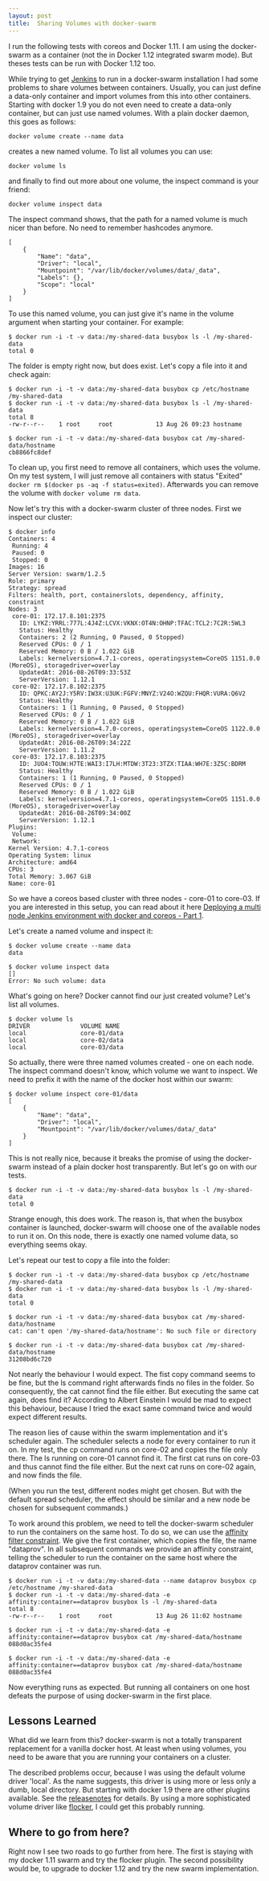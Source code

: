 ```yaml
---
layout: post
title:  Sharing Volumes with docker-swarm
---
```


I run the following tests with coreos and Docker 1.11. I am using the docker-swarm as a container (not the in Docker 1.12 integrated swarm mode). But theses tests can be run with Docker 1.12 too.

While trying to get [Jenkins](https://jenkins.io/) to run in a docker-swarm installation
I had some problems to share volumes between containers. Usually, you can just define a
data-only container and import volumes from this into other containers. Starting with
docker 1.9 you do not even need to create a data-only container, but can just use named
volumes. With a plain docker daemon, this goes as follows:

```docker volume create --name data```

creates a new named volume. To list all volumes you can use:

```docker volume ls```

and finally to find out more about one volume, the inspect command is your friend:

```docker volume inspect data```

The inspect command shows, that the path for a named volume is much nicer than before.
No need to remember hashcodes anymore.

```
[
    {
        "Name": "data",
        "Driver": "local",
        "Mountpoint": "/var/lib/docker/volumes/data/_data",
        "Labels": {},
        "Scope": "local"
    }
]
```
To use this named volume, you can just give it's name in the volume argument when
starting your container. For example:

```
$ docker run -i -t -v data:/my-shared-data busybox ls -l /my-shared-data
total 0
```
The folder is empty right now, but does exist. Let's copy a file into it and check again:

```
$ docker run -i -t -v data:/my-shared-data busybox cp /etc/hostname /my-shared-data
$ docker run -i -t -v data:/my-shared-data busybox ls -l /my-shared-data
total 8
-rw-r--r--    1 root     root            13 Aug 26 09:23 hostname

$ docker run -i -t -v data:/my-shared-data busybox cat /my-shared-data/hostname
cb8866fc8def
```
To clean up, you first need to remove all containers, which uses the volume. On my
test system, I will just remove all containers with status "Exited" ```docker rm $(docker ps -aq -f status=exited)```. Afterwards you can remove the volume with ```docker volume rm data```.

Now let's try this with a docker-swarm cluster of three nodes. First we inspect our cluster:

```
$ docker info
Containers: 4
 Running: 4
 Paused: 0
 Stopped: 0
Images: 16
Server Version: swarm/1.2.5
Role: primary
Strategy: spread
Filters: health, port, containerslots, dependency, affinity, constraint
Nodes: 3
 core-01: 172.17.8.101:2375
   ID: LYKZ:YRRL:777L:4J4Z:LCVX:VKNX:OT4N:OHNP:TFAC:TCL2:7C2R:5WL3
   Status: Healthy
   Containers: 2 (2 Running, 0 Paused, 0 Stopped)
   Reserved CPUs: 0 / 1
   Reserved Memory: 0 B / 1.022 GiB
   Labels: kernelversion=4.7.1-coreos, operatingsystem=CoreOS 1151.0.0 (MoreOS), storagedriver=overlay
   UpdatedAt: 2016-08-26T09:33:53Z
   ServerVersion: 1.12.1
 core-02: 172.17.8.102:2375
   ID: QPKC:AY2J:Y5RV:IW3X:U3UK:FGFV:MNYZ:V24O:WZQU:FHQR:VURA:Q6V2
   Status: Healthy
   Containers: 1 (1 Running, 0 Paused, 0 Stopped)
   Reserved CPUs: 0 / 1
   Reserved Memory: 0 B / 1.022 GiB
   Labels: kernelversion=4.7.0-coreos, operatingsystem=CoreOS 1122.0.0 (MoreOS), storagedriver=overlay
   UpdatedAt: 2016-08-26T09:34:22Z
   ServerVersion: 1.11.2
 core-03: 172.17.8.103:2375
   ID: JUO4:TOUW:H7TE:WAI3:I7LH:MTDW:3T23:3TZX:TIAA:WH7E:3Z5C:BDRM
   Status: Healthy
   Containers: 1 (1 Running, 0 Paused, 0 Stopped)
   Reserved CPUs: 0 / 1
   Reserved Memory: 0 B / 1.022 GiB
   Labels: kernelversion=4.7.1-coreos, operatingsystem=CoreOS 1151.0.0 (MoreOS), storagedriver=overlay
   UpdatedAt: 2016-08-26T09:34:00Z
   ServerVersion: 1.12.1
Plugins:
 Volume:
 Network:
Kernel Version: 4.7.1-coreos
Operating System: linux
Architecture: amd64
CPUs: 3
Total Memory: 3.067 GiB
Name: core-01
```

So we have a coreos based cluster with three nodes - core-01 to core-03. If you are interested in this setup, you can read about it here [Deploying a multi node Jenkins environment with docker and coreos - Part 1](/Master-Slave-Jenkins-With-Docker-Part1/).

Let's create a named volume and inspect it:

```
$ docker volume create --name data
data

$ docker volume inspect data
[]
Error: No such volume: data
```

What's going on here? Docker cannot find our just created volume? Let's list all volumes.

```
$ docker volume ls
DRIVER              VOLUME NAME
local               core-01/data
local               core-02/data
local               core-03/data
```

So actually, there were three named volumes created - one on each node. The inspect command doesn't know, which volume we want to inspect. We need to prefix it with the name of the docker host within our swarm:

```
$ docker volume inspect core-01/data
[
    {
        "Name": "data",
        "Driver": "local",
        "Mountpoint": "/var/lib/docker/volumes/data/_data"
    }
]
```
This is not really nice, because it breaks the promise of using the docker-swarm instead of a plain docker host transparently. But let's go on with our tests.

```
$ docker run -i -t -v data:/my-shared-data busybox ls -l /my-shared-data
total 0
```

Strange enough, this does work. The reason is, that when the busybox container is launched, docker-swarm will choose one of the available nodes to run it on. On this node, there is exactly one named volume data, so everything seems okay.

Let's repeat our test to copy a file into the folder:

```
$ docker run -i -t -v data:/my-shared-data busybox cp /etc/hostname /my-shared-data
$ docker run -i -t -v data:/my-shared-data busybox ls -l /my-shared-data
total 0

$ docker run -i -t -v data:/my-shared-data busybox cat /my-shared-data/hostname
cat: can't open '/my-shared-data/hostname': No such file or directory

$ docker run -i -t -v data:/my-shared-data busybox cat /my-shared-data/hostname
31208bd6c720
```

Not nearly the behaviour I would expect. The fist copy command seems to be fine, but the ls command right afterwards finds no files in the folder. So consequently, the cat cannot find the file either. But executing the same cat again, does find it? According to Albert Einstein I would be mad to expect this behaviour, because I tried the exact same command twice and would expect different results.

The reason lies of cause within the swarm implementation and it's scheduler again. The scheduler selects a node for every container to run it on. In my test, the cp command runs on core-02 and copies the file only there. The ls running on core-01 cannot find it. The first cat runs on core-03 and thus cannot find the file either. But the next cat runs on core-02 again, and now finds the file.

(When you run the test, different nodes might get chosen. But with the default spread scheduler, the effect should be similar and a new node be chosen for subsequent commands.)

To work around this problem, we need to tell the docker-swarm scheduler to run the containers on the same host. To do so, we can use the [affinity filter constraint](https://docs.docker.com/swarm/scheduler/filter/#/use-an-affinity-filter). We give the first container, which copies the file, the name "dataprov". In all subsequent commands we provide an affinity constraint, telling the scheduler to run the container on the same host where the dataprov container was run.

```
$ docker run -i -t -v data:/my-shared-data --name dataprov busybox cp /etc/hostname /my-shared-data
$ docker run -i -t -v data:/my-shared-data -e affinity:container==dataprov busybox ls -l /my-shared-data
total 8
-rw-r--r--    1 root     root            13 Aug 26 11:02 hostname

$ docker run -i -t -v data:/my-shared-data -e affinity:container==dataprov busybox cat /my-shared-data/hostname
088d0ac35fe4

$ docker run -i -t -v data:/my-shared-data -e affinity:container==dataprov busybox cat /my-shared-data/hostname
088d0ac35fe4
```

Now everything runs as expected. But running all containers on one host defeats the purpose of using docker-swarm in the first place.

## Lessons Learned
What did we learn from this? docker-swarm is not a totally transparent replacement for a vanilla docker host. At least when using volumes, you need to be aware that you are running your containers on a cluster.

The described problems occur, because I was using the default volume driver 'local'. As the name suggests, this driver is using more or less only a dumb, local directory. But starting with docker 1.9 there are other plugins available. See the [releasenotes](https://blog.docker.com/2015/11/docker-1-9-production-ready-swarm-multi-host-networking/) for details. By using a more sophisticated volume driver like [flocker](https://docs.clusterhq.com/en/latest/), I could get this probably running.

## Where to go from here?
Right now I see two roads to go further from here. The first is staying with my docker 1.11 swarm and try the flocker plugin. The second possibility would be, to upgrade to docker 1.12 and try the new swarm implementation.
